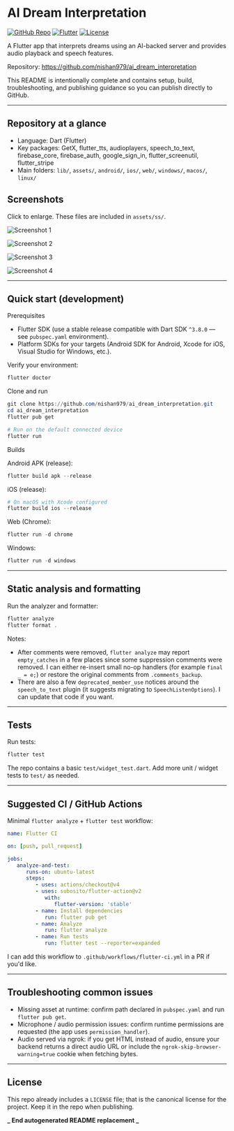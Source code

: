 # AI Dream Interpretation

[![GitHub Repo](https://img.shields.io/badge/repo-nishan979/ai__dream__interpretation-0db7ed)](https://github.com/nishan979/ai_dream_interpretation) [![Flutter](https://img.shields.io/badge/flutter-%2302569B.svg?logo=flutter&logoColor=white)](https://flutter.dev) [![License](https://img.shields.io/github/license/nishan979/ai_dream_interpretation)](https://github.com/nishan979/ai_dream_interpretation/blob/main/LICENSE)

A Flutter app that interprets dreams using an AI-backed server and provides audio playback and speech features.

Repository: https://github.com/nishan979/ai_dream_interpretation

This README is intentionally complete and contains setup, build, troubleshooting, and publishing guidance so you can publish directly to GitHub.

---

## Repository at a glance

- Language: Dart (Flutter)
- Key packages: GetX, flutter_tts, audioplayers, speech_to_text, firebase_core, firebase_auth, google_sign_in, flutter_screenutil, flutter_stripe
- Main folders: `lib/`, `assets/`, `android/`, `ios/`, `web/`, `windows/`, `macos/`, `linux/`

## Screenshots

Click to enlarge. These files are included in `assets/ss/`.

![Screenshot 1](assets/ss/Screenshot_1761627142.png)

![Screenshot 2](assets/ss/Screenshot_1761627146.png)

![Screenshot 3](assets/ss/Screenshot_1761627153.png)

![Screenshot 4](assets/ss/Screenshot_1761627157.png)

---

## Quick start (development)

Prerequisites

- Flutter SDK (use a stable release compatible with Dart SDK `^3.8.0` — see `pubspec.yaml` environment).
- Platform SDKs for your targets (Android SDK for Android, Xcode for iOS, Visual Studio for Windows, etc.).

Verify your environment:

```powershell
flutter doctor
```

Clone and run

```powershell
git clone https://github.com/nishan979/ai_dream_interpretation.git
cd ai_dream_interpretation
flutter pub get

# Run on the default connected device
flutter run
```

Builds

Android APK (release):

```powershell
flutter build apk --release
```

iOS (release):

```powershell
# On macOS with Xcode configured
flutter build ios --release
```

Web (Chrome):

```powershell
flutter run -d chrome
```

Windows:

```powershell
flutter run -d windows
```

---

## Static analysis and formatting

Run the analyzer and formatter:

```powershell
flutter analyze
flutter format .
```

Notes:

- After comments were removed, `flutter analyze` may report `empty_catches` in a few places since some suppression comments were removed. I can either re-insert small no-op handlers (for example `final _ = e;`) or restore the original comments from `.comments_backup`.
- There are also a few `deprecated_member_use` notices around the `speech_to_text` plugin (it suggests migrating to `SpeechListenOptions`). I can update that code if you want.

---

## Tests

Run tests:

```powershell
flutter test
```

The repo contains a basic `test/widget_test.dart`. Add more unit / widget tests to `test/` as needed.

---

## Suggested CI / GitHub Actions

Minimal `flutter analyze` + `flutter test` workflow:

```yaml
name: Flutter CI

on: [push, pull_request]

jobs:
   analyze-and-test:
      runs-on: ubuntu-latest
      steps:
         - uses: actions/checkout@v4
         - uses: subosito/flutter-action@v2
            with:
               flutter-version: 'stable'
         - name: Install dependencies
            run: flutter pub get
         - name: Analyze
            run: flutter analyze
         - name: Run tests
            run: flutter test --reporter=expanded
```

I can add this workflow to `.github/workflows/flutter-ci.yml` in a PR if you'd like.

---

## Troubleshooting common issues

- Missing asset at runtime: confirm path declared in `pubspec.yaml` and run `flutter pub get`.
- Microphone / audio permission issues: confirm runtime permissions are requested (the app uses `permission_handler`).
- Audio served via ngrok: if you get HTML instead of audio, ensure your backend returns a direct audio URL or include the `ngrok-skip-browser-warning=true` cookie when fetching bytes.

---

## License

This repo already includes a `LICENSE` file; that is the canonical license for the project. Keep it in the repo when publishing.

**_ End autogenerated README replacement _**
